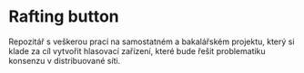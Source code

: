 # Rafting button

Repozitář s veškerou prací na samostatném a bakalářském projektu, který si klade za cíl vytvořit hlasovací zařízení, které bude řešit problematiku konsenzu v distribuované síti.

